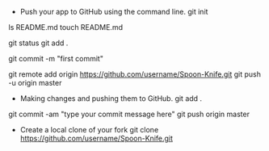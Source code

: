 - Push your app to GitHub using the command line.
git init

ls README.md
touch README.md

git status
git add .

git commit -m "first commit"

git remote add origin https://github.com/username/Spoon-Knife.git
git push -u origin master

- Making changes and pushing them to GitHub.
git add .

git commit -am "type your commit message here"
git push origin master

- Create a local clone of your fork
git clone https://github.com/username/Spoon-Knife.git
